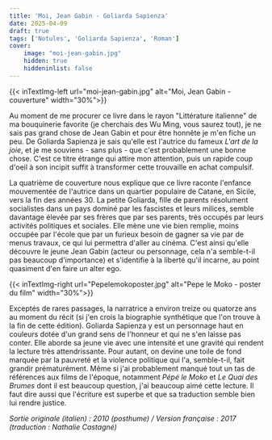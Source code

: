 ```yaml
---
title: 'Moi, Jean Gabin - Goliarda Sapienza'
date: 2025-04-09
draft: true
tags: ['Notules', 'Goliarda Sapienza', 'Roman']
cover: 
    image: "moi-jean-gabin.jpg"
    hidden: true
    hiddeninlist: false
---
```

{{< inTextImg-left url="moi-jean-gabin.jpg" alt="Moi, Jean Gabin - couverture" width="30%">}}

Au moment de me procurer ce livre dans le rayon "Littérature italienne" de ma bouquinerie favorite (je cherchais des Wu Ming, vous saurez tout), je ne sais pas grand chose de Jean Gabin et pour être honnête je m'en fiche un peu. De Goliarda Sapienza je sais qu'elle est l'autrice du fameux *L'art de la joie*, et je me souviens - sans plus - que c'est probablement une bonne chose. C'est ce titre étrange qui attire mon attention, puis un rapide coup d'oeil à son incipit suffit à transformer cette trouvaille en achat compulsif. 

La quatrième de couverture nous explique que ce livre raconte l'enfance mouvementée de l'autrice dans un quartier populaire de Catane, en Sicile, vers la fin des années 30. La petite Goliarda, fille de parents résolument socialistes dans un pays dominé par les fascistes et leurs milices, semble davantage élevée par ses frères que par ses parents, très occupés par leurs activités politiques et sociales. Elle mène une vie bien remplie, moins occupée par l'école que par un furieux besoin de gagner sa vie par de menus travaux, ce qui lui permettra d'aller au cinéma. C'est ainsi qu'elle découvre le jeune Jean Gabin (acteur ou personnage, cela n'a semble-t-il pas beaucoup d'importance) et s'identifie à la liberté qu'il incarne, au point quasiment d'en faire un alter ego.

{{< inTextImg-right url="Pepelemokoposter.jpg" alt="Pepe le Moko - poster du film" width="30%">}}

Exceptés de rares passages, la narratrice a environ treize ou quatorze ans au moment du récit (si j'en crois la biographie synthétique que l'on trouve à la fin de cette édition). Goliarda Sapienza y est un personnage haut en couleurs dotée d'un grand sens de l'honneur et qui ne s'en laisse pas conter. Elle aborde sa jeune vie avec une intensité et une gravité qui rendent la lecture très attendrissante. Pour autant, on devine une toile de fond marquée par la pauvreté et la violence politique qui l'a, semble-t-il, fait grandir prématurément. Même si j'ai probablement manqué tout un tas de références aux films de l'époque, notamment *Pépé le Moko* et *Le Quai des Brumes* dont il est beaucoup question, j'ai beaucoup aimé cette lecture. Il faut dire aussi que l'écriture est superbe et que sa traduction semble bien lui rendre justice. 

*Sortie originale (italien) : 2010 (posthume) / Version française : 2017 (traduction : Nathalie Castagné)*
